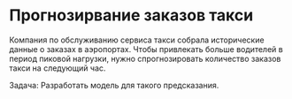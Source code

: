 # Прогнозирвание заказов такси

Компания по обслуживанию сервиса такси собрала исторические данные о заказах в аэропортах. Чтобы привлекать больше водителей в период пиковой нагрузки, нужно спрогнозировать количество заказов такси на следующий час. 

Задача: Разработать модель для такого предсказания.
